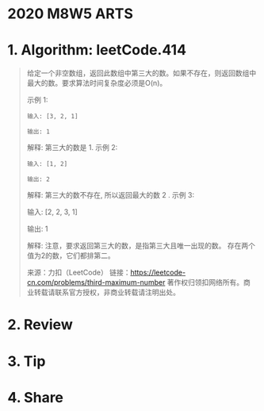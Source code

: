 # 2020 M8W5 ARTS

# 1. Algorithm: leetCode.414

> 给定一个非空数组，返回此数组中第三大的数。如果不存在，则返回数组中最大的数。要求算法时间复杂度必须是O(n)。
>
> 示例 1:
>```
> 输入: [3, 2, 1]
>
> 输出: 1
>```
> 解释: 第三大的数是 1.
> 示例 2:
>```
> 输入: [1, 2]
>
> 输出: 2
>```
> 解释: 第三大的数不存在, 所以返回最大的数 2 .
> 示例 3:
>
> 输入: [2, 2, 3, 1]
>
> 输出: 1
>
> 解释: 注意，要求返回第三大的数，是指第三大且唯一出现的数。
> 存在两个值为2的数，它们都排第二。
>
> 来源：力扣（LeetCode）
> 链接：https://leetcode-cn.com/problems/third-maximum-number
> 著作权归领扣网络所有。商业转载请联系官方授权，非商业转载请注明出处。

# 2. Review

# 3. Tip

# 4. Share


